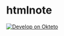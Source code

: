 # htmlnote
[![Develop on Okteto](https://okteto.com/develop-okteto.svg)](https://cloud.okteto.com/deploy)

